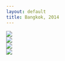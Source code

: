 ```yaml
---
layout: default
title: Bangkok, 2014
---
```


<div class="gallery">
	<div><img src="{{ root }}/assets/images/work/mightybee/mightybee-photography1.jpg"></div>
	<div><img src="{{ root }}/assets/images/work/mightybee/mightybee-photography2.jpg"></div>
	<div><img src="{{ root }}/assets/images/work/mightybee/mightybee-photography3.jpg"></div>
	<div><img src="{{ root }}/assets/images/work/mightybee/mightybee-photography4.jpg"></div>
</div>
